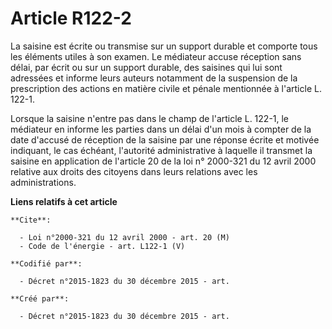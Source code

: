 # Article R122-2

La saisine est écrite ou transmise sur un support durable et comporte tous les éléments utiles à son examen. Le médiateur
accuse réception sans délai, par écrit ou sur un support durable, des saisines qui lui sont adressées et informe leurs
auteurs notamment de la suspension de la prescription des actions en matière civile et pénale mentionnée à l'article L.
122-1. 

Lorsque la saisine n'entre pas dans le champ de l'article L. 122-1, le médiateur en informe les parties dans un délai d'un
mois à compter de la date d'accusé de réception de la saisine par une réponse écrite et motivée indiquant, le cas échéant,
l'autorité administrative à laquelle il transmet la saisine en application de l'article 20 de la loi n° 2000-321 du 12 avril
2000 relative aux droits des citoyens dans leurs relations avec les administrations.

**Liens relatifs à cet article**

	**Cite**:

	  - Loi n°2000-321 du 12 avril 2000 - art. 20 (M)
	  - Code de l'énergie - art. L122-1 (V)

	**Codifié par**:

	  - Décret n°2015-1823 du 30 décembre 2015 - art.

	**Créé par**:

	  - Décret n°2015-1823 du 30 décembre 2015 - art.
